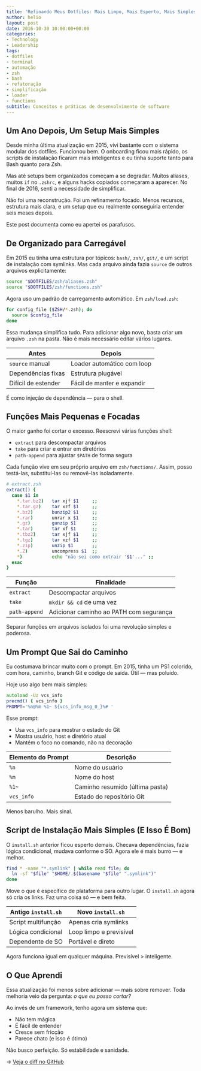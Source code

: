 ```yaml
---
title: 'Refinando Meus Dotfiles: Mais Limpo, Mais Esperto, Mais Simples'
author: helio
layout: post
date: 2016-10-30 10:00:00+00:00
categories:
- Technology
- Leadership
tags:
- dotfiles
- terminal
- automação
- zsh
- bash
- refatoração
- simplificação
- loader
- functions
subtitle: Conceitos e práticas de desenvolvimento de software
---
```


## Um Ano Depois, Um Setup Mais Simples

Desde minha última atualização em 2015, vivi bastante com o sistema modular dos dotfiles. Funcionou bem. O onboarding ficou mais rápido, os scripts de instalação ficaram mais inteligentes e eu tinha suporte tanto para Bash quanto para Zsh.

Mas até setups bem organizados começam a se degradar. Muitos aliases, muitos `if` no `.zshrc`, e alguns hacks copiados começaram a aparecer. No final de 2016, senti a necessidade de simplificar.

Não foi uma reconstrução. Foi um refinamento focado. Menos recursos, estrutura mais clara, e um setup que eu realmente conseguiria entender seis meses depois.

Este post documenta como eu apertei os parafusos.

## De Organizado para Carregável

Em 2015 eu tinha uma estrutura por tópicos: `bash/`, `zsh/`, `git/`, e um script de instalação com symlinks. Mas cada arquivo ainda fazia `source` de outros arquivos explicitamente:

```zsh
source "$DOTFILES/zsh/aliases.zsh"
source "$DOTFILES/zsh/functions.zsh"
```

Agora uso um padrão de carregamento automático. Em `zsh/load.zsh`:

```zsh
for config_file ($ZSH/*.zsh); do
  source $config_file
done
```

Essa mudança simplifica tudo. Para adicionar algo novo, basta criar um arquivo `.zsh` na pasta. Não é mais necessário editar vários lugares.

| Antes               | Depois                     |
| ------------------- | -------------------------- |
| `source` manual     | Loader automático com loop |
| Dependências fixas  | Estrutura plugável         |
| Difícil de estender | Fácil de manter e expandir |

É como injeção de dependência — para o shell.

## Funções Mais Pequenas e Focadas

O maior ganho foi cortar o excesso. Reescrevi várias funções shell:

- `extract` para descompactar arquivos
- `take` para criar e entrar em diretórios
- `path-append` para ajustar `$PATH` de forma segura

Cada função vive em seu próprio arquivo em `zsh/functions/`. Assim, posso testá-las, substituí-las ou removê-las isoladamente.

```zsh
# extract.zsh
extract() {
  case $1 in
    *.tar.bz2)   tar xjf $1     ;;
    *.tar.gz)    tar xzf $1     ;;
    *.bz2)       bunzip2 $1     ;;
    *.rar)       unrar x $1     ;;
    *.gz)        gunzip $1      ;;
    *.tar)       tar xf $1      ;;
    *.tbz2)      tar xjf $1     ;;
    *.tgz)       tar xzf $1     ;;
    *.zip)       unzip $1       ;;
    *.Z)         uncompress $1  ;;
    *)           echo "não sei como extrair '$1'..." ;;
  esac
}
```

| Função        | Finalidade                              |
| ------------- | --------------------------------------- |
| `extract`     | Descompactar arquivos                   |
| `take`        | `mkdir && cd` de uma vez                |
| `path-append` | Adicionar caminho ao PATH com segurança |

Separar funções em arquivos isolados foi uma revolução simples e poderosa.

## Um Prompt Que Sai do Caminho

Eu costumava brincar muito com o prompt. Em 2015, tinha um PS1 colorido, com hora, caminho, branch Git e código de saída. Útil — mas poluído.

Hoje uso algo bem mais simples:

```zsh
autoload -Uz vcs_info
precmd() { vcs_info }
PROMPT='%n@%m %1~ ${vcs_info_msg_0_}%# '
```

Esse prompt:

- Usa `vcs_info` para mostrar o estado do Git
- Mostra usuário, host e diretório atual
- Mantém o foco no comando, não na decoração

| Elemento do Prompt | Descrição                       |
| ------------------ | ------------------------------- |
| `%n`               | Nome do usuário                 |
| `%m`               | Nome do host                    |
| `%1~`              | Caminho resumido (última pasta) |
| `vcs_info`         | Estado do repositório Git       |

Menos barulho. Mais sinal.

## Script de Instalação Mais Simples (E Isso É Bom)

O `install.sh` anterior ficou esperto demais. Checava dependências, fazia lógica condicional, mudava conforme o SO. Agora ele é mais burro — e melhor.

```bash
find * -name "*.symlink" | while read file; do
  ln -sf "$file" "$HOME/.$(basename "$file" ".symlink")"
done
```

Move o que é específico de plataforma para outro lugar. O `install.sh` agora só cria os links. Faz uma coisa só — e bem feita.

| Antigo `install.sh` | Novo `install.sh`       |
| ------------------- | ----------------------- |
| Script multifunção  | Apenas cria symlinks    |
| Lógica condicional  | Loop limpo e previsível |
| Dependente de SO    | Portável e direto       |

Agora funciona igual em qualquer máquina. Previsível > inteligente.

## O Que Aprendi

Essa atualização foi menos sobre adicionar — mais sobre remover. Toda melhoria veio da pergunta: _o que eu posso cortar?_

Ao invés de um framework, tenho agora um sistema que:

- Não tem mágica
- É fácil de entender
- Cresce sem fricção
- Parece chato (e isso é ótimo)

Não busco perfeição. Só estabilidade e sanidade.

→ [Veja o diff no GitHub](https://github.com/helmedeiros/dotfiles/compare/88cb13bf0ee8913ce50d5bc0fb475b07486ca3a2...c43d38d05f219c91d026c87638922ffc092d8335)
